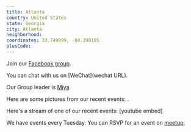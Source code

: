 ```yaml
---
title: Atlanta
country: United States
state: Georgia
city: Atlanta
neighborhood: 
coordinates: 33.749099, -84.390185
plusCode:
---
```

Join our [Facebook group](https://www.facebook.com/groups/free.code.camp.atlanta).

You can chat with us on [WeChat](wechat URL).

Our Group leader is [Miya](freecodecamp.org/miya)

Here are some pictures from our recent events:
![]().

Here's a stream of one of our recent events:
[youtube embed]

We have events every Tuesday. You can RSVP for an event on [meetup](meetupurl).
